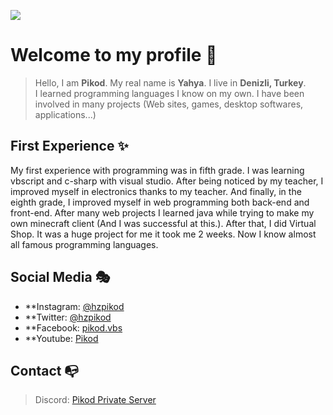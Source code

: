 ![](https://myoctocat.com/assets/images/base-octocat.svg)
# Welcome to my profile 🥳
> Hello, I am **Pikod**. My real name is **Yahya**. I live in **Denizli, Turkey**.
<br>I learned programming languages I know on my own. I have been involved in many projects (Web sites, games, desktop softwares, applications...)

## First Experience ✨
My first experience with programming was in fifth grade. I was learning vbscript and c-sharp with visual studio. After being noticed by my teacher, I improved myself in electronics thanks to my teacher. And finally, in the eighth grade, I improved myself in web programming both back-end and front-end. After many web projects I learned java while trying to make my own minecraft client (And I was successful at this.). After that, I did Virtual Shop. It was a huge project for me it took me 2 weeks. Now I know almost all famous programming languages. 

## Social Media 🎭

- **Instagram: [@hzpikod](https://www.instagram.com/hzpikod/)
- **Twitter: [@hzpikod](https://twitter.com/hzpikod)
- **Facebook: [pikod.vbs](https://www.facebook.com/pikod.vbs)
- **Youtube: [Pikod](https://www.youtube.com/c/Pikod)

## Contact 📭
> Discord: [Pikod Private Server](https://discord.gg/z7K34mv2jE)

